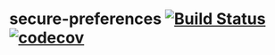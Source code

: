 # secure-preferences [![Build Status](https://travis-ci.org/adstro/secure-preferences.svg?branch=master)](https://travis-ci.org/adstro/secure-preferences) [![codecov](https://codecov.io/gh/adstro/secure-preferences/branch/master/graph/badge.svg)](https://codecov.io/gh/adstro/secure-preferences)

